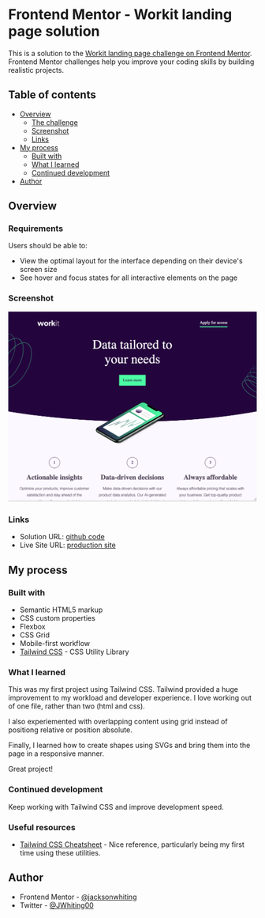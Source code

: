 # Frontend Mentor - Workit landing page solution

This is a solution to the [Workit landing page challenge on Frontend Mentor](https://www.frontendmentor.io/challenges/workit-landing-page-2fYnyle5lu). Frontend Mentor challenges help you improve your coding skills by building realistic projects.

## Table of contents

-  [Overview](#overview)
   -  [The challenge](#the-challenge)
   -  [Screenshot](#screenshot)
   -  [Links](#links)
-  [My process](#my-process)
   -  [Built with](#built-with)
   -  [What I learned](#what-i-learned)
   -  [Continued development](#continued-development)
-  [Author](#author)

## Overview

### Requirements

Users should be able to:

-  View the optimal layout for the interface depending on their device's screen size
-  See hover and focus states for all interactive elements on the page

### Screenshot

![](/src/assets/images/workit-landing-page-screenshot.png)

### Links

-  Solution URL: [github code](https://github.com/jacksonwhiting/workit-landing-page)
-  Live Site URL: [production site](jw-workit-landing-page.netlify.app)

## My process

### Built with

-  Semantic HTML5 markup
-  CSS custom properties
-  Flexbox
-  CSS Grid
-  Mobile-first workflow
-  [Tailwind CSS](https://tailwindcss.com/) - CSS Utility Library

### What I learned

This was my first project using Tailwind CSS. Tailwind provided a huge improvement to my workload and developer experience. I love working out of one file, rather than two (html and css).

I also experiemented with overlapping content using grid instead of positiong relative or position absolute.

Finally, I learned how to create shapes using SVGs and bring them into the page in a responsive manner.

Great project!

### Continued development

Keep working with Tailwind CSS and improve development speed.

### Useful resources

-  [Tailwind CSS Cheatsheet](https://tailwindcomponents.com/cheatsheet/) - Nice reference, particularly being my first time using these utilities.

## Author

-  Frontend Mentor - [@jacksonwhiting](https://www.frontendmentor.io/profile/jacksonwhiting)
-  Twitter - [@JWhiting00](https://www.twitter.com/JWhiting0)
